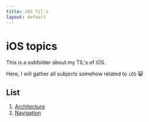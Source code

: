 ```yaml
---
title: iOS Til's
layout: default
---
```


# iOS topics

This is a subfolder about my TIL's of iOS.

Here, I will gather all subjects somehow related to `iOS` :smile_cat:

## List

1. [Architecture](/ios/architecture.md)
2. [Navigation](/ios/segue/navigations.md)

